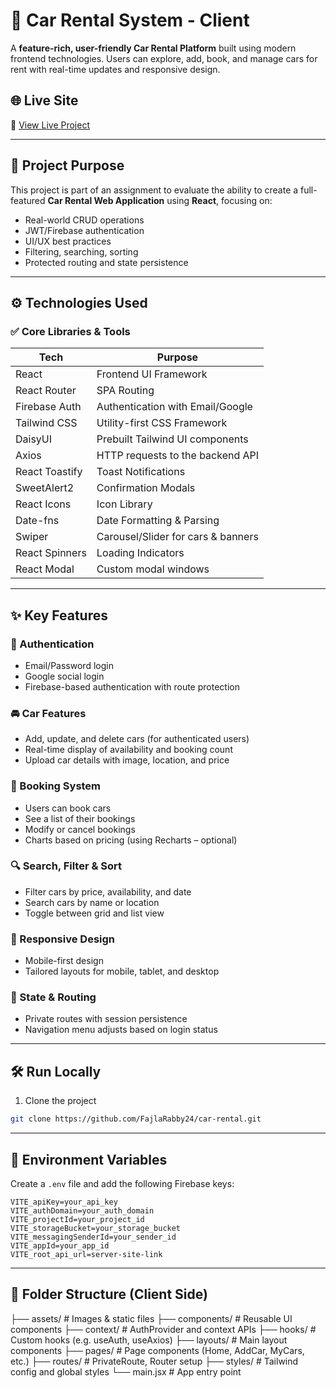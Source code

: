 # 🚗 Car Rental System - Client

A **feature-rich, user-friendly Car Rental Platform** built using modern frontend technologies. Users can explore, add, book, and manage cars for rent with real-time updates and responsive design.

## 🌐 Live Site

🔗 [View Live Project](https://car-rental-b7869.web.app)

---

## 🎯 Project Purpose

This project is part of an assignment to evaluate the ability to create a full-featured **Car Rental Web Application** using **React**, focusing on:

- Real-world CRUD operations
- JWT/Firebase authentication
- UI/UX best practices
- Filtering, searching, sorting
- Protected routing and state persistence

---

## ⚙️ Technologies Used

### ✅ Core Libraries & Tools

| Tech           | Purpose                            |
| -------------- | ---------------------------------- |
| React          | Frontend UI Framework              |
| React Router   | SPA Routing                        |
| Firebase Auth  | Authentication with Email/Google   |
| Tailwind CSS   | Utility-first CSS Framework        |
| DaisyUI        | Prebuilt Tailwind UI components    |
| Axios          | HTTP requests to the backend API   |
| React Toastify | Toast Notifications                |
| SweetAlert2    | Confirmation Modals                |
| React Icons    | Icon Library                       |
| Date-fns       | Date Formatting & Parsing          |
| Swiper         | Carousel/Slider for cars & banners |
| React Spinners | Loading Indicators                 |
| React Modal    | Custom modal windows               |

---

## ✨ Key Features

### 🔐 Authentication

- Email/Password login
- Google social login
- Firebase-based authentication with route protection

### 🚘 Car Features

- Add, update, and delete cars (for authenticated users)
- Real-time display of availability and booking count
- Upload car details with image, location, and price

### 📅 Booking System

- Users can book cars
- See a list of their bookings
- Modify or cancel bookings
- Charts based on pricing (using Recharts – optional)

### 🔍 Search, Filter & Sort

- Filter cars by price, availability, and date
- Search cars by name or location
- Toggle between grid and list view

### 📱 Responsive Design

- Mobile-first design
- Tailored layouts for mobile, tablet, and desktop

### 🧠 State & Routing

- Private routes with session persistence
- Navigation menu adjusts based on login status

---

## 🛠️ Run Locally

1. Clone the project

```bash
git clone https://github.com/FajlaRabby24/car-rental.git
```


---

## 🔐 Environment Variables

Create a `.env` file and add the following Firebase keys:

```env
VITE_apiKey=your_api_key
VITE_authDomain=your_auth_domain
VITE_projectId=your_project_id
VITE_storageBucket=your_storage_bucket
VITE_messagingSenderId=your_sender_id
VITE_appId=your_app_id
VITE_root_api_url=server-site-link
```

---

## 📁 Folder Structure (Client Side)

├── assets/ # Images & static files
├── components/ # Reusable UI components
├── context/ # AuthProvider and context APIs
├── hooks/ # Custom hooks (e.g. useAuth, useAxios)
├── layouts/ # Main layout components
├── pages/ # Page components (Home, AddCar, MyCars, etc.)
├── routes/ # PrivateRoute, Router setup
├── styles/ # Tailwind config and global styles
└── main.jsx # App entry point
